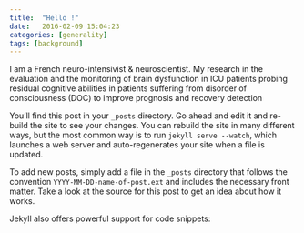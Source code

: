 ```yaml
---
title:  "Hello !"
date:   2016-02-09 15:04:23
categories: [generality]
tags: [background]
---
```


I am a French neuro-intensivist & neuroscientist.
My research  in the evaluation and the monitoring of brain dysfunction in ICU patients
probing residual cognitive abilities in patients suffering from disorder of consciousness (DOC) to improve prognosis and recovery detection

You’ll find this post in your `_posts` directory. Go ahead and edit it and re-build the site to see your changes. You can rebuild the site in many different ways, but the most common way is to run `jekyll serve --watch`, which launches a web server and auto-regenerates your site when a file is updated.

To add new posts, simply add a file in the `_posts` directory that follows the convention `YYYY-MM-DD-name-of-post.ext` and includes the necessary front matter. Take a look at the source for this post to get an idea about how it works.

Jekyll also offers powerful support for code snippets:

